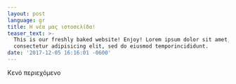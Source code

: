 ```yaml
---
layout: post
language: gr
title: Η νέα μας ιστοσελίδα!
teaser_text: >-
  This is our freshly baked website! Enjoy! Lorem ipsum dolor sit amet,
  consectetur adipisicing elit, sed do eiusmod temporincididunt.
date: '2017-12-05 16:16:01 -0600'
---
```


Κενό περιεχόμενο
